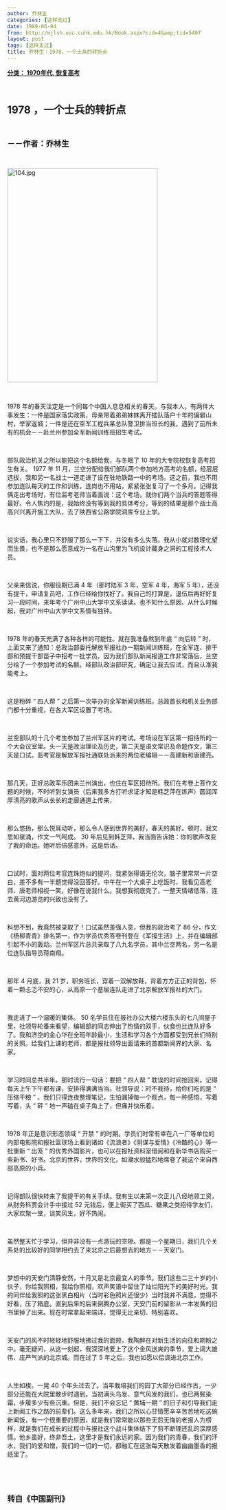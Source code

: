 ```yaml
---
author: 乔林生
categories: [这样走过]
date: 1989-06-04
from: http://mjlsh.usc.cuhk.edu.hk/Book.aspx?cid=4&amp;tid=5497
layout: post
tags: [这样走过]
title: 乔林生：1978，一个士兵的转折点
---
```


<div style="margin: 15px 10px 10px 0px;">
<div>
<span id="ctl00_ContentPlaceHolder1_chapter1_SubjectLabel" style="font-weight:bold;text-decoration:underline;">
   分类： 1970年代, 恢复高考
  </span>
</div>
<p class="p1">
<b>
<font size="5">
<span class="s1">
</span>
<br/>
</font>
</b>
</p>
<p class="p2">
<b>
<font size="5">
<span class="s2" style="">
<font size="5">
      1978
     </font>
</span>
<span class="s1" style="">
     ，一个士兵的转折点
    </span>
</font>
</b>
</p>
<p class="p1">
<b>
<font size="4">
<span class="s1">
</span>
<br/>
</font>
</b>
</p>
<p class="p2">
<span class="s1">
<b>
<font size="4">
     －－作者：乔林生
    </font>
</b>
</span>
</p>
<p class="p1">
<span class="s1">
</span>
<br/>
</p>
<p class="p3">
<span class="s1">
<img alt="104.jpg" border="0" height="498" src="http://mjlsh.usc.cuhk.edu.hk/medias/contents/5497/104.jpg" width="350"/>
</span>
</p>
<p class="p1">
<span class="s1">
</span>
<br/>
</p>
<p class="p2">
<span class="s2">
   1978
  </span>
<span class="s1">
   年的春天注定是一个同每个中国人息息相关的春天。与我本人，有两件大事发生：一件是国家落实政策，母亲带着弟弟妹妹离开插队落户十年的偏僻山村，举家返城；一件是还在空军工程兵某总队警卫排当班长的我，遇到了前所未有的机会－－赴兰州参加全军新闻训练班招生考试。
  </span>
</p>
<p class="p1">
<span class="s1">
</span>
<br/>
</p>
<p class="p2">
<span class="s1">
   部队政治机关之所以能把这个名额给我，与冬眠了
  </span>
<span class="s2">
   10
  </span>
<span class="s1">
   年的大专院校恢复高考招生有关。
  </span>
<span class="s2">
   1977
  </span>
<span class="s1">
   年
  </span>
<span class="s2">
   11
  </span>
<span class="s1">
   月，兰空分配给我们部队两个参加地方高考的名额，经层层选拔，我和另一名战士一道走进了设在驻地铁路一中的考场。这之前，我也不用参加连队每天的工作和训练，连岗也不用站，紧紧张张复习了一个多月。记得我俩走出考场时，有位监考老师当着面说：这个考场，就你们两个当兵的答题答得最好。令人焦灼的是，我始终没有等到我的具体考分，等到的结果是那个战士高高兴兴离开施工大队，去了陕西省公路学院洞库专业上学。
  </span>
</p>
<p class="p1">
<span class="s1">
</span>
<br/>
</p>
<p class="p2">
<span class="s1">
   说实话，我心里只不舒服了那么一下下，并没有多么失落。我从小就对数理化望而生畏，也不是那么愿意成为一名在山沟里为飞机设计藏身之洞的工程技术人员。
  </span>
</p>
<p class="p1">
<span class="s1">
</span>
<br/>
</p>
<p class="p2">
<span class="s1">
   父亲来信说，你服役期已满
  </span>
<span class="s2">
   4
  </span>
<span class="s1">
   年（那时陆军
  </span>
<span class="s2">
   3
  </span>
<span class="s1">
   年，空军
  </span>
<span class="s2">
   4
  </span>
<span class="s1">
   年，海军
  </span>
<span class="s2">
   5
  </span>
<span class="s1">
   年），还没有提干，申请复员吧，工作已经给你找好了。我自己的打算是，退伍后再好好复习一段时间，来年考个广州中山大学中文系读读。也不知什么原因、从什么时候起，我对广州中山大学中文系情有独钟。
  </span>
</p>
<p class="p1">
<span class="s1">
</span>
<br/>
</p>
<p class="p2">
<span class="s2">
   1978
  </span>
<span class="s1">
   年的春天充满了各种各样的可能性。就在我准备熬到年底
  </span>
<span class="s2">
   “
  </span>
<span class="s1">
   向后转
  </span>
<span class="s2">
   ”
  </span>
<span class="s1">
   时，上面又来了通知：总政治部委托解放军报社办一期新闻训练班，在全军连、排干部和预提干部苗子中招考一批学员。因为我们部队新闻报道工作非常落后，兰空分给了一个参加考试的名额。经部队政治部研究，确定让我去应试，而且认准我能考上。
  </span>
</p>
<p class="p1">
<span class="s1">
</span>
<br/>
</p>
<p class="p2">
<span class="s1">
   这是粉碎
  </span>
<span class="s2">
   “
  </span>
<span class="s1">
   四人帮
  </span>
<span class="s2">
   ”
  </span>
<span class="s1">
   之后第一次举办的全军新闻训练班。总政首长和机关业务部门都十分重视，在各大军区设置了考场。
  </span>
</p>
<p class="p1">
<span class="s1">
</span>
<br/>
</p>
<p class="p2">
<span class="s1">
   兰空部队的十几个考生参加了兰州军区片的考试。考场设在军区第一招待所的一个大会议室里。头一天是政治理论及历史，第二天是语文常识及命题作文，第三天是口试。监考官是解放军报社通联处派来的两位老编辑－－高建新和唐建亮。
  </span>
</p>
<p class="p1">
<span class="s1">
</span>
<br/>
</p>
<p class="p2">
<span class="s1">
   那几天，正好总政军乐团来兰州演出，也住在军区招待所。我们在考卷上答作文题的时候，不时听到女演员（后来我多方打听求证才知是韩芝萍在练声）圆润浑厚清亮的歌声从长长的走廊通道上传来，
  </span>
</p>
<p class="p1">
<span class="s1">
</span>
<br/>
</p>
<p class="p2">
<span class="s1">
   那么悠扬，那么悦耳动听，那么令人感到世界的美好，春天的美好。顿时，我文思如泉涌，作文一气呵成。
  </span>
<span class="s2">
   30
  </span>
<span class="s1">
   年后见到韩芝萍，我当面告诉她：你的歌声改变了我的命运。她听后倍感意外，这是后话。
  </span>
</p>
<p class="p1">
<span class="s1">
</span>
<br/>
</p>
<p class="p2">
<span class="s1">
   口试时，面对两位考官连珠炮似的提问，我紧张得语无伦次，脑子里常常一片空白，差不多有一半题觉得没回答好。中午在一个大桌子上吃饭时，我看见高老师、唐老师相视一笑，好像在说我什么。我想我彻底完了，一整天情绪低落，连去黄河边游览的兴致也没有了。
  </span>
</p>
<p class="p1">
<span class="s1">
</span>
<br/>
</p>
<p class="p2">
<span class="s1">
   料想不到，我竟然被录取了！口试虽然差强人意，但我的政治考了
  </span>
<span class="s2">
   86
  </span>
<span class="s1">
   分，作文《杨柳青青》排名第一，作为学员优秀答卷刊登在《军报生活》上，并在编辑部引起不小的轰动。兰州军区片总共录取了八九名学员，其中兰空两名，另一名是位连队指导员蒋南翔。
  </span>
</p>
<p class="p1">
<span class="s1">
</span>
<br/>
</p>
<p class="p2">
<span class="s1">
   那年
  </span>
<span class="s2">
   4
  </span>
<span class="s1">
   月底，我
  </span>
<span class="s2">
   21
  </span>
<span class="s1">
   岁，职务班长，穿着一双解放鞋，背着方方正正的背包，怀着一颗忐忑不安的心，从高原一个基层连队走进了北京解放军报社的大门。
  </span>
</p>
<p class="p1">
<span class="s1">
</span>
<br/>
</p>
<p class="p2">
<span class="s1">
   我走进了一个温暖的集体。
  </span>
<span class="s2">
   50
  </span>
<span class="s1">
   名学员住在报社办公大楼六楼东头的七八间屋子里，社领导轮番来看望，编辑部的同志伸出了热情的双手，伙食也比连队好多了。我和济空的金心华在全班年龄最小，生活和学习各个方面都受到兄长们特别的关照。给我们上课的老师，都是报社领导出面请来的首都新闻界的大家、名家。
  </span>
</p>
<p class="p1">
<span class="s1">
</span>
<br/>
</p>
<p class="p2">
<span class="s1">
   学习时间总共半年。那时流行一句话：要把
  </span>
<span class="s2">
   “
  </span>
<span class="s1">
   四人帮
  </span>
<span class="s2">
   ”
  </span>
<span class="s1">
   耽误的时间抢回来。记得每天上午下午都有课，安排得满满当当。社领导说：时不我待，给你们吃的是
  </span>
<span class="s2">
   “
  </span>
<span class="s1">
   压缩干粮
  </span>
<span class="s2">
   ”
  </span>
<span class="s1">
   。我们只得连夜整理笔记，生怕漏掉每一个观点，每一种感悟，写着写着，头
  </span>
<span class="s2">
   “
  </span>
<span class="s1">
   砰
  </span>
<span class="s2">
   ”
  </span>
<span class="s1">
   地一声磕在桌子角上了，但痛并快乐着。
  </span>
</p>
<p class="p1">
<span class="s1">
</span>
<br/>
</p>
<p class="p2">
<span class="s2">
   1978
  </span>
<span class="s1">
   年正是意识形态领域
  </span>
<span class="s2">
   “
  </span>
<span class="s1">
   开禁
  </span>
<span class="s2">
   ”
  </span>
<span class="s1">
   的时期。学员们时常有幸在八一厂等单位的内部电影院和报社篮球场上看到诸如《流浪者》《阴谋与爱情》《冷酷的心》等一批重新
  </span>
<span class="s2">
   “
  </span>
<span class="s1">
   出笼
  </span>
<span class="s2">
   ”
  </span>
<span class="s1">
   的优秀外国影片，也可以在报社资料室借阅和在新华书店购买一些新书、好书。北京的世界，世界的文化，如潮水般猛烈地席卷了我这个来自西部高原的小兵。
  </span>
</p>
<p class="p1">
<span class="s1">
</span>
<br/>
</p>
<p class="p2">
<span class="s1">
   记得部队很快转来了我提干的有关手续。我有生以来第一次正儿八经地领工资，从财务科贾会计手中接过
  </span>
<span class="s2">
   52
  </span>
<span class="s1">
   元钱后，便上街买了西瓜、糖果之类招待学友们，大家欢聚一堂，谈笑风生，好不热闹。
  </span>
</p>
<p class="p1">
<span class="s1">
</span>
<br/>
</p>
<p class="p2">
<span class="s1">
   虽然整天忙于学习，但并非没有一点游玩的空隙。那是一个星期日，我们几个关系处的比较好的同学相约去了来北京之后最想去的地方－－天安门。
  </span>
</p>
<p class="p1">
<span class="s1">
</span>
<br/>
</p>
<p class="p2">
<span class="s1">
   梦想中的天安门清静安然，十月又是北京最宜人的季节。我们这些二三十岁的小伙子，你给我照相，我给你照相，欢声笑语中留住了灿烂阳光下的美好时光。我的同伴给我照的这张黑白相片（当时彩色照片还很少）当时我并不满意，觉得不好看，压了箱底。直到后来的后来倒腾办公室，天安门前的留影从一本发黄的旧书里掉了出来。现在时常拿起来端详，觉得无比亲切、特别喜欢。
  </span>
</p>
<p class="p1">
<span class="s1">
</span>
<br/>
</p>
<p class="p2">
<span class="s1">
   天安门的风不时轻轻地舒服地拂过我的面颊，我陶醉在对新生活的向往和期盼之中。毫无疑问，从这一刻起，我深深地爱上了这个金风送爽的季节，爱上阔大雄伟、庄严气派的北京城。而在过了
  </span>
<span class="s2">
   5
  </span>
<span class="s1">
   年之后，我也如愿以偿调进北京工作。
  </span>
</p>
<p class="p1">
<span class="s1">
</span>
<br/>
</p>
<p class="p2">
<span class="s1">
   人生如梭。一晃
  </span>
<span class="s2">
   40
  </span>
<span class="s1">
   个年头过去了。当年栽培我们的园丁大部分已经作古，一少部分还能在大院里散步时遇到。当初满头乌发、意气风发的我们，也已两鬓染霜，步履多少有些沉重。但是，我们不会忘记
  </span>
<span class="s2">
   “
  </span>
<span class="s1">
   黄埔一期
  </span>
<span class="s2">
   ”
  </span>
<span class="s1">
   的日子和引导我们走上新闻工作之路的前辈们。这么多年来，我们之所以心甘情愿辛辛苦苦地吃这碗新闻饭，有一个很重要的原因，就是我们常常能以那些无怨无悔的老报人为榜样，就是我们在成长的过程中与报社这个战斗集体结下了剪不断理还乱的深厚感情。他乡虽好，终非吾土，这里才是我们永远的家。因为我们的青春，我们的汗水，我们的爱和憎，我们的一切的一切，都融汇在这张每天散发着幽幽墨香的报纸里了。
  </span>
</p>
<p class="p1">
<span class="s1">
</span>
<br/>
</p>
<p class="p1">
<b>
<font size="4">
<span class="s1">
</span>
<br/>
</font>
</b>
</p>
<p class="p2">
<span class="s1">
<b>
<font size="4">
     转自《中国副刊》
    </font>
</b>
</span>
</p>
</div>
